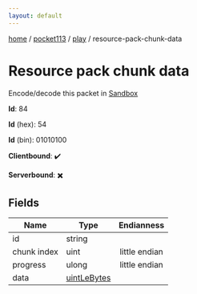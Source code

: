 ```yaml
---
layout: default
---
```


[home](/)  /  [pocket113](/protocol/pocket113)  /  [play](/protocol/pocket113/play)  /  resource-pack-chunk-data

# Resource pack chunk data

Encode/decode this packet in [Sandbox](../../../sandbox/pocket113#play.resource_pack_chunk_data)

**Id**: 84

**Id** (hex): 54

**Id** (bin): 01010100

**Clientbound**: ✔️

**Serverbound**: ✖️

## Fields

Name | Type | Endianness
---|---|:---:
id | string | 
chunk index | uint | little endian
progress | ulong | little endian
data | [uintLeBytes](/protocol/pocket113/arrays) |
